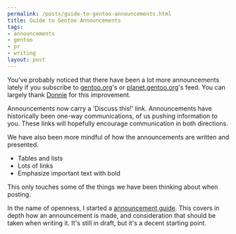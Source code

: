 ```yaml
--- 
permalink: /posts/guide-to-gentoo-announcements.html
title: Guide to Gentoo Announcements
tags: 
- announcements
- gentoo
- pr
- writing
layout: post
---
```

You've probably noticed that there have been a lot more announcements lately if you subscribe to [gentoo.org](gentoo.org)'s or [planet.gentoo.org](planet.gentoo.org)'s feed. You can largely thank [Donnie](http://spyderous.livejournal.com/) for this improvement.

Announcements now carry a 'Discuss this!' link. Announcements have historically been one-way communications, of us pushing information to you. These links will hopefully encourage communication in both directions.

We have also been more mindful of how the announcements are written and presented.

 * Tables and lists
 * Lots of links
 * Emphasize important text with bold
 
This only touches some of the things we have been thinking about when posting.

In the name of openness, I started a [announcement guide](http://www.gentoo.org/proj/en/pr/docs/announcement-guide.xml). This covers in depth how an announcement is made, and consideration that should be taken when writing it. It's still in draft, but it's a decent starting point.